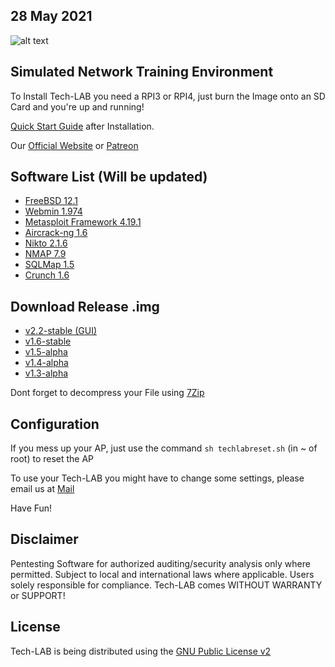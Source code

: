## 28 May 2021

![alt text](https://github.com/Tech-LAB-Project/Tech-LAB/blob/main/logo_white_large.png "Tech-LAB Logo ©2021 Tech-LAB-Project")


## Simulated Network Training Environment

To Install Tech-LAB you need a RPI3 or RPI4, just burn the Image onto an SD Card and you're up and running!

[Quick Start Guide](https://venngage.net/ps/g2mHoPOLVH4/tech-lab-quick-start-guide) after Installation.

Our [Official Website](https://techlabproject.org) or [Patreon](https://patreon.com/techlabproject)


## Software List (Will be updated)

- [FreeBSD 12.1](https://freebsd.org/)
- [Webmin 1.974](https://webmin.com/)
- [Metasploit Framework 4.19.1](https://metasploit.com/)
- [Aircrack-ng 1.6](https://aircrack-ng.org/)
- [Nikto 2.1.6](https://github.com/sullo/nikto/)
- [NMAP 7.9](https://nmap.org/)
- [SQLMap 1.5](https://sqlmap.org/)
- [Crunch 1.6](https://sourceforge.net/projects/crunch-wordlist/)


## Download Release .img
- [v2.2-stable (GUI)](https://anonfiles.com/d1fau3y1u1/Tech-LAB-2.2-RELEASE-CURRENT-RPI3_7z)
- [v1.6-stable](https://anonfiles.com/ZfN5o5ybu8/Tech-LAB-1.6-RELEASE-STABLE-RPI3_7z)
- [v1.5-alpha](https://anonfiles.com/H5u1mdybud/Tech-LAB-1.5-ALPHA-RPI3_7z)
- [v1.4-alpha](https://anonfiles.com/l5q4b2x4u9/Tech-LAB-1.4-ALPHA-RPI3_7z)
- [v1.3-alpha](https://anonfiles.com/V4keU3w9u7/Tech-LAB-1.3-ALPHA-RPI3_7z)

Dont forget to decompress your File using [7Zip](https://7zip.org)


## Configuration

If you mess up your AP, just use the command `sh techlabreset.sh` (in ~ of root) to reset the AP

To use your Tech-LAB you might have to change some settings, please email us at [Mail](mailto:bugs@techlabproject.org)

Have Fun!


## Disclaimer

Pentesting Software for authorized auditing/security analysis only where permitted. Subject to local and international laws where applicable. Users solely responsible for compliance. Tech-LAB comes WITHOUT WARRANTY or SUPPORT!


## License
Tech-LAB is being distributed using the [GNU Public License v2](https://www.gnu.org/licenses/old-licenses/gpl-2.0.html)
